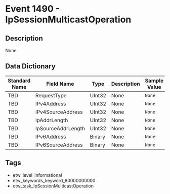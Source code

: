 # Event 1490 - IpSessionMulticastOperation

## Description
None

## Data Dictionary
|Standard Name|Field Name|Type|Description|Sample Value|
|---|---|---|---|---|
|TBD|RequestType|UInt32|None|`None`|
|TBD|IPv4Address|UInt32|None|`None`|
|TBD|IPv4SourceAddress|UInt32|None|`None`|
|TBD|IpAddrLength|UInt32|None|`None`|
|TBD|IpSourceAddrLength|UInt32|None|`None`|
|TBD|IPv6Address|Binary|None|`None`|
|TBD|IPv6SourceAddress|Binary|None|`None`|

## Tags
* etw_level_Informational
* etw_keywords_keyword_80000000000
* etw_task_IpSessionMulticastOperation
